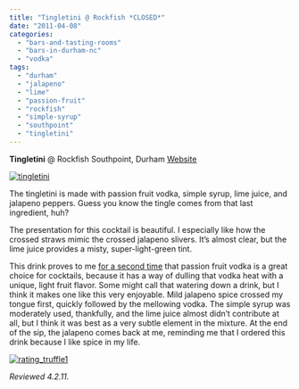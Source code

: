 ```yaml
---
title: "Tingletini @ Rockfish *CLOSED*"
date: "2011-04-08"
categories: 
  - "bars-and-tasting-rooms"
  - "bars-in-durham-nc"
  - "vodka"
tags: 
  - "durham"
  - "jalapeno"
  - "lime"
  - "passion-fruit"
  - "rockfish"
  - "simple-syrup"
  - "southpoint"
  - "tingletini"
---
```


**Tingletini** @ Rockfish Southpoint, Durham [Website](http://www.rockfish.com/ncarolina.htm#southpoint)

[![](http://s3.amazonaws.com/thegourmez-wpmedia/2011/04/tingletini.jpg "tingletini")](http://s3.amazonaws.com/thegourmez-wpmedia/2011/04/tingletini.jpg)

The tingletini is made with passion fruit vodka, simple syrup, lime juice, and jalapeno peppers. Guess you know the tingle comes from that last ingredient, huh?

The presentation for this cocktail is beautiful. I especially like how the crossed straws mimic the crossed jalapeno slivers. It’s almost clear, but the lime juice provides a misty, super-light-green tint.

This drink proves to me [for a second time](../../../../../?p=472) that passion fruit vodka is a great choice for cocktails, because it has a way of dulling that vodka heat with a unique, light fruit flavor. Some might call that watering down a drink, but I think it makes one like this very enjoyable. Mild jalapeno spice crossed my tongue first, quickly followed by the mellowing vodka. The simple syrup was moderately used, thankfully, and the lime juice almost didn’t contribute at all, but I think it was best as a very subtle element in the mixture. At the end of the sip, the jalapeno comes back at me, reminding me that I ordered this drink because I like spice in my life.

[![](http://s3.amazonaws.com/thegourmez-wpmedia/2009/02/rating_truffle1.gif "rating_truffle1")](http://s3.amazonaws.com/thegourmez-wpmedia/2009/02/rating_truffle1.gif)

_Reviewed 4.2.11._
